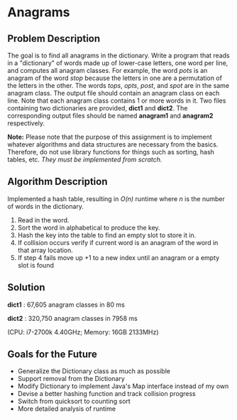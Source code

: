 # Anagrams

## Problem Description
The goal is to find all anagrams in the dictionary. Write a program that reads in a "dictionary" of words made up of lower-case letters, one word per line, and computes all anagram classes. For example, the word *pots* is an anagram of the word *stop* because the letters in one are a permutation of the letters in the other. The words *tops*, *opts*, *post*, and *spot* are in the same anagram class. The output file should contain an anagram class on each line. Note that each anagram class contains 1 or more words in it. Two files containing two dictionaries are provided, **dict1** and **dict2**. The corresponding output files should be named **anagram1** and **anagram2** respectively.

**Note:** Please note that the purpose of this assignment is to implement whatever algorithms and data structures are necessary from the basics. Therefore, do not use library functions for things such as sorting, hash tables, etc. *They must be implemented from scratch.*

## Algorithm Description
Implemented a hash table, resulting in *O(n)* runtime where *n* is the number of words in the dictionary.
1. 	Read in the word.
2. 	Sort the word in alphabetical to produce the key.
3. 	Hash the key into the table to find an empty slot to store it in.
4. 	If collision occurs verify if current word is an anagram of the word in that array location.
5. 	If step 4 fails move up +1 to a new index until an anagram or a empty slot is found

## Solution
**dict1** : 67,605 anagram classes in 80 ms

**dict2** : 320,750 anagram classes in 7958 ms

(CPU: i7-2700k 4.40GHz; Memory: 16GB 2133MHz)

## Goals for the Future
* Generalize the Dictionary class as much as possible
* Support removal from the Dictionary
* Modify Dictionary to implement Java's Map interface instead of my own
* Devise a better hashing function and track collision progress
* Switch from quicksort to counting sort
* More detailed analysis of runtime